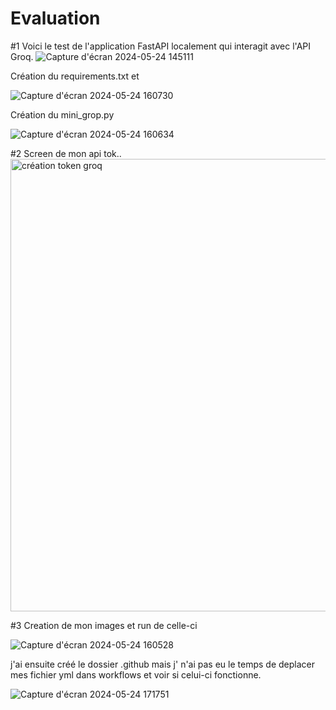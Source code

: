 # Evaluation

#1 
Voici le test de l'application FastAPI localement qui interagit avec l'API Groq.
![Capture d'écran 2024-05-24 145111](https://github.com/Rubz-18/Evalution/assets/170402608/0d3976f8-a4ed-4533-bbe8-8967761b95db)


Création du requirements.txt et



![Capture d'écran 2024-05-24 160730](https://github.com/Rubz-18/Evalution/assets/170402608/6bb8c716-2948-4bdd-8f37-69696fad1ff7)



Création du mini_grop.py 

![Capture d'écran 2024-05-24 160634](https://github.com/Rubz-18/Evalution/assets/170402608/396d317e-8f19-4900-809c-af7081dc9527)



#2 
Screen de mon api tok.. 
<img width="724" alt="création token groq" src="https://github.com/Rubz-18/Evalution/assets/170402608/413bec14-a998-4443-8bcc-74da1f048c35">

#3 
Creation de mon images et run de celle-ci

![Capture d'écran 2024-05-24 160528](https://github.com/Rubz-18/Evalution/assets/170402608/cd69ec6a-ebfb-4be7-b775-ee6fb5489708)


j'ai ensuite créé le dossier .github mais j' n'ai pas eu le temps de deplacer mes fichier yml dans workflows et voir si celui-ci fonctionne.




![Capture d'écran 2024-05-24 171751](https://github.com/Rubz-18/Evalution/assets/170402608/7ee85f9e-09dc-4b74-89f3-4de360a87af1)
